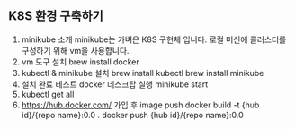 ## K8S 환경 구축하기

1. minikube 소개
minikube는 가벼은 K8S 구현체 입니다. 로컬 머신에 클러스터를 구성하기 위해 vm을 사용합니다.
2.  vm 도구 설치
brew install docker
3. kubectl & minikube 설치
brew install kubectl
brew install minikube
4. 설치 완료 테스트
docker 데스크탑 실행
minikube start
5. kubectl get all
6. https://hub.docker.com/ 가입 후 image push
docker build -t {hub id}/{repo name}:0.0 .
docker push {hub id}/{repo name}:0.0